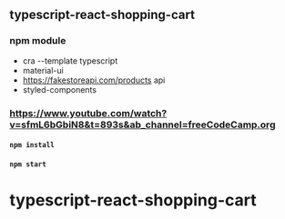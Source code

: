 ## typescript-react-shopping-cart

### npm module

- cra --template typescript
- material-ui
- https://fakestoreapi.com/products api
- styled-components

### https://www.youtube.com/watch?v=sfmL6bGbiN8&t=893s&ab_channel=freeCodeCamp.org

#### `npm install`

#### `npm start`
# typescript-react-shopping-cart
